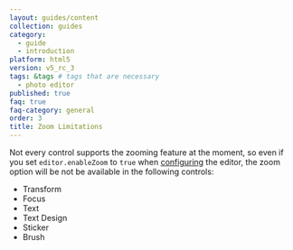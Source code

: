 ```yaml
---
layout: guides/content
collection: guides
category:
  - guide
  - introduction
platform: html5
version: v5_rc_3
tags: &tags # tags that are necessary
  - photo editor
published: true
faq: true
faq-category: general
order: 3
title: Zoom Limitations
---
```


Not every control supports the zooming feature at the moment, so even if you set `editor.enableZoom` to `true` when [configuring]({{site.baseUrl}}/guides/html5/v5_rc_3/introduction/configuration) the editor, the zoom option will be not be available in the following controls:

* Transform
* Focus
* Text
* Text Design
* Sticker
* Brush

